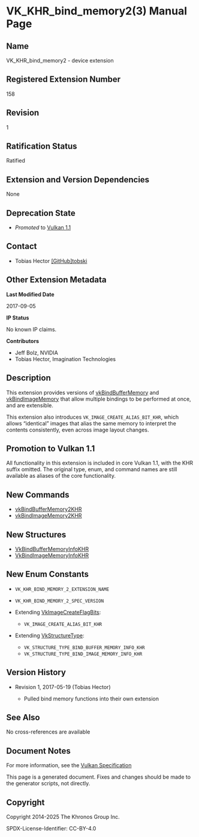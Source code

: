 # VK\_KHR\_bind\_memory2(3) Manual Page

## Name

VK\_KHR\_bind\_memory2 - device extension



## [](#_registered_extension_number)Registered Extension Number

158

## [](#_revision)Revision

1

## [](#_ratification_status)Ratification Status

Ratified

## [](#_extension_and_version_dependencies)Extension and Version Dependencies

None

## [](#_deprecation_state)Deprecation State

- *Promoted* to [Vulkan 1.1](https://registry.khronos.org/vulkan/specs/latest/html/vkspec.html#versions-1.1-promotions)

## [](#_contact)Contact

- Tobias Hector [\[GitHub\]tobski](https://github.com/KhronosGroup/Vulkan-Docs/issues/new?body=%5BVK_KHR_bind_memory2%5D%20%40tobski%0A%2AHere%20describe%20the%20issue%20or%20question%20you%20have%20about%20the%20VK_KHR_bind_memory2%20extension%2A)

## [](#_other_extension_metadata)Other Extension Metadata

**Last Modified Date**

2017-09-05

**IP Status**

No known IP claims.

**Contributors**

- Jeff Bolz, NVIDIA
- Tobias Hector, Imagination Technologies

## [](#_description)Description

This extension provides versions of [vkBindBufferMemory](https://registry.khronos.org/vulkan/specs/latest/man/html/vkBindBufferMemory.html) and [vkBindImageMemory](https://registry.khronos.org/vulkan/specs/latest/man/html/vkBindImageMemory.html) that allow multiple bindings to be performed at once, and are extensible.

This extension also introduces `VK_IMAGE_CREATE_ALIAS_BIT_KHR`, which allows “identical” images that alias the same memory to interpret the contents consistently, even across image layout changes.

## [](#_promotion_to_vulkan_1_1)Promotion to Vulkan 1.1

All functionality in this extension is included in core Vulkan 1.1, with the KHR suffix omitted. The original type, enum, and command names are still available as aliases of the core functionality.

## [](#_new_commands)New Commands

- [vkBindBufferMemory2KHR](https://registry.khronos.org/vulkan/specs/latest/man/html/vkBindBufferMemory2KHR.html)
- [vkBindImageMemory2KHR](https://registry.khronos.org/vulkan/specs/latest/man/html/vkBindImageMemory2KHR.html)

## [](#_new_structures)New Structures

- [VkBindBufferMemoryInfoKHR](https://registry.khronos.org/vulkan/specs/latest/man/html/VkBindBufferMemoryInfoKHR.html)
- [VkBindImageMemoryInfoKHR](https://registry.khronos.org/vulkan/specs/latest/man/html/VkBindImageMemoryInfoKHR.html)

## [](#_new_enum_constants)New Enum Constants

- `VK_KHR_BIND_MEMORY_2_EXTENSION_NAME`
- `VK_KHR_BIND_MEMORY_2_SPEC_VERSION`
- Extending [VkImageCreateFlagBits](https://registry.khronos.org/vulkan/specs/latest/man/html/VkImageCreateFlagBits.html):
  
  - `VK_IMAGE_CREATE_ALIAS_BIT_KHR`
- Extending [VkStructureType](https://registry.khronos.org/vulkan/specs/latest/man/html/VkStructureType.html):
  
  - `VK_STRUCTURE_TYPE_BIND_BUFFER_MEMORY_INFO_KHR`
  - `VK_STRUCTURE_TYPE_BIND_IMAGE_MEMORY_INFO_KHR`

## [](#_version_history)Version History

- Revision 1, 2017-05-19 (Tobias Hector)
  
  - Pulled bind memory functions into their own extension

## [](#_see_also)See Also

No cross-references are available

## [](#_document_notes)Document Notes

For more information, see the [Vulkan Specification](https://registry.khronos.org/vulkan/specs/latest/html/vkspec.html#VK_KHR_bind_memory2)

This page is a generated document. Fixes and changes should be made to the generator scripts, not directly.

## [](#_copyright)Copyright

Copyright 2014-2025 The Khronos Group Inc.

SPDX-License-Identifier: CC-BY-4.0
